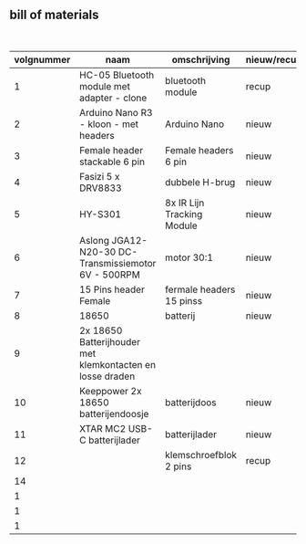 ## bill of materials
<br />

|volgnummer|naam|omschrijving|nieuw/recup|kostprijs/stuk|aantal|subtotaal|
|----------|----|------------|-----------|---------|------|---------|
|         1|    HC-05 Bluetooth module met adapter - clone| bluetooth module           | recup          | €5.80             |  1    |  €5.80       |
|         2|    Arduino Nano R3 - kloon - met headers| Arduino Nano           | nieuw          |  €8.60            |  1    |  €8.60       |
|         3|    Female header stackable 6 pin | Female headers 6 pin           | nieuw          |              | 6     |         |
|         4|    Fasizi 5 x DRV8833|dubbele H-brug            | nieuw          | €5.99             | 1     |€5.99         |
|         5|   HY-S301 | 8x IR Lijn Tracking Module           | nieuw          | €3.50             | 1     | €3.50        |
|         6|    Aslong JGA12-N20-30 DC-Transmissiemotor 6V - 500RPM| motor 30:1           | nieuw          |  €4.50            | 2     |  €9.00       |
|         7|   15 Pins header Female | fermale headers 15 pinss           | nieuw          |  €0.31            | 2     | €0.62        |
|         8|   18650   | batterij          | nieuw          | €1.45             | 2     | €2.90        |
|         9|    2x 18650 Batterijhouder met klemkontacten en losse draden |           |           |              |      |         |
|         10|   Keeppower 2x 18650  batterijendoosje | batterijdoos           | nieuw          | €0.75             |1      | €0.75        |
|         11|   XTAR MC2 USB-C batterijlader | batterijlader           |  nieuw         | €4.75             |1      | €4.75        |
|         12|    | klemschroefblok 2 pins          | recup          |              |  3    |         |
|         14|    |            |           |              |      |         |
|         1|    |            |           |              |      |         |
|         1|    |            |           |              |      |         |
|         1|    |            |           |              |      |         |
